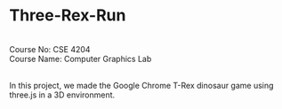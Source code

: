 # Three-Rex-Run

<br/>Course No: CSE 4204
<br/>Course Name: Computer Graphics Lab

<br/>In this project, we made the Google Chrome T-Rex
dinosaur game using three.js in a 3D environment.
